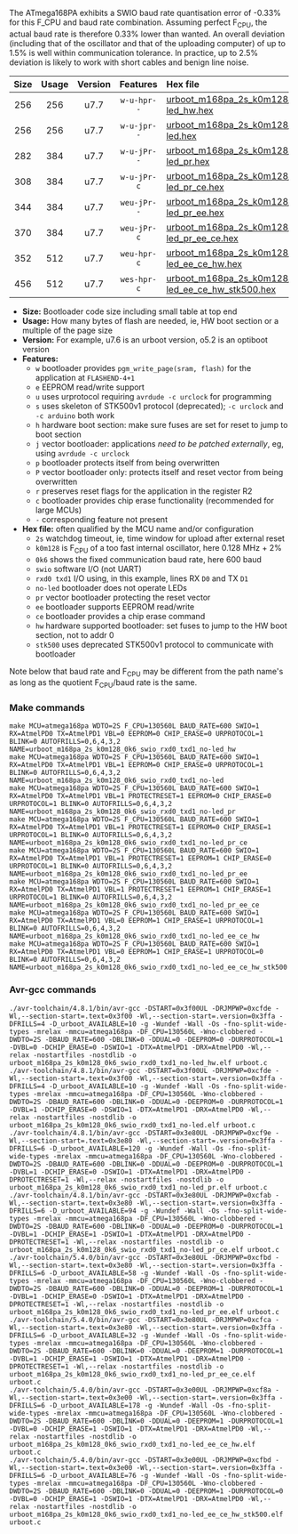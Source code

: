 The ATmega168PA exhibits a SWIO baud rate quantisation error of -0.33% for this F_CPU and baud rate combination. Assuming perfect F<sub>CPU</sub>, the actual baud rate is therefore 0.33% lower than wanted. An overall deviation (including that of the oscillator and that of the uploading computer) of up to 1.5% is well within communication tolerance. In practice, up to 2.5% deviation is likely to work with short cables and benign line noise.

|Size|Usage|Version|Features|Hex file|
|:-:|:-:|:-:|:-:|:--|
|256|256|u7.7|`w-u-hpr--`|[urboot_m168pa_2s_k0m128_0k6_swio_rxd0_txd1_no-led_hw.hex](https://raw.githubusercontent.com/stefanrueger/urboot.hex/main/mcus/atmega168pa/watchdog_2_s/internal_oscillator%2B2%25/%2B0m128000_hz/%2B%2B%2B0k6_baud/uart0_rxd0_txd1/no-led/urboot_m168pa_2s_k0m128_0k6_swio_rxd0_txd1_no-led_hw.hex)|
|256|256|u7.7|`w-u-jpr--`|[urboot_m168pa_2s_k0m128_0k6_swio_rxd0_txd1_no-led.hex](https://raw.githubusercontent.com/stefanrueger/urboot.hex/main/mcus/atmega168pa/watchdog_2_s/internal_oscillator%2B2%25/%2B0m128000_hz/%2B%2B%2B0k6_baud/uart0_rxd0_txd1/no-led/urboot_m168pa_2s_k0m128_0k6_swio_rxd0_txd1_no-led.hex)|
|282|384|u7.7|`w-u-jPr--`|[urboot_m168pa_2s_k0m128_0k6_swio_rxd0_txd1_no-led_pr.hex](https://raw.githubusercontent.com/stefanrueger/urboot.hex/main/mcus/atmega168pa/watchdog_2_s/internal_oscillator%2B2%25/%2B0m128000_hz/%2B%2B%2B0k6_baud/uart0_rxd0_txd1/no-led/urboot_m168pa_2s_k0m128_0k6_swio_rxd0_txd1_no-led_pr.hex)|
|308|384|u7.7|`w-u-jPr-c`|[urboot_m168pa_2s_k0m128_0k6_swio_rxd0_txd1_no-led_pr_ce.hex](https://raw.githubusercontent.com/stefanrueger/urboot.hex/main/mcus/atmega168pa/watchdog_2_s/internal_oscillator%2B2%25/%2B0m128000_hz/%2B%2B%2B0k6_baud/uart0_rxd0_txd1/no-led/urboot_m168pa_2s_k0m128_0k6_swio_rxd0_txd1_no-led_pr_ce.hex)|
|344|384|u7.7|`weu-jPr--`|[urboot_m168pa_2s_k0m128_0k6_swio_rxd0_txd1_no-led_pr_ee.hex](https://raw.githubusercontent.com/stefanrueger/urboot.hex/main/mcus/atmega168pa/watchdog_2_s/internal_oscillator%2B2%25/%2B0m128000_hz/%2B%2B%2B0k6_baud/uart0_rxd0_txd1/no-led/urboot_m168pa_2s_k0m128_0k6_swio_rxd0_txd1_no-led_pr_ee.hex)|
|370|384|u7.7|`weu-jPr-c`|[urboot_m168pa_2s_k0m128_0k6_swio_rxd0_txd1_no-led_pr_ee_ce.hex](https://raw.githubusercontent.com/stefanrueger/urboot.hex/main/mcus/atmega168pa/watchdog_2_s/internal_oscillator%2B2%25/%2B0m128000_hz/%2B%2B%2B0k6_baud/uart0_rxd0_txd1/no-led/urboot_m168pa_2s_k0m128_0k6_swio_rxd0_txd1_no-led_pr_ee_ce.hex)|
|352|512|u7.7|`weu-hpr-c`|[urboot_m168pa_2s_k0m128_0k6_swio_rxd0_txd1_no-led_ee_ce_hw.hex](https://raw.githubusercontent.com/stefanrueger/urboot.hex/main/mcus/atmega168pa/watchdog_2_s/internal_oscillator%2B2%25/%2B0m128000_hz/%2B%2B%2B0k6_baud/uart0_rxd0_txd1/no-led/urboot_m168pa_2s_k0m128_0k6_swio_rxd0_txd1_no-led_ee_ce_hw.hex)|
|456|512|u7.7|`wes-hpr-c`|[urboot_m168pa_2s_k0m128_0k6_swio_rxd0_txd1_no-led_ee_ce_hw_stk500.hex](https://raw.githubusercontent.com/stefanrueger/urboot.hex/main/mcus/atmega168pa/watchdog_2_s/internal_oscillator%2B2%25/%2B0m128000_hz/%2B%2B%2B0k6_baud/uart0_rxd0_txd1/no-led/urboot_m168pa_2s_k0m128_0k6_swio_rxd0_txd1_no-led_ee_ce_hw_stk500.hex)|

- **Size:** Bootloader code size including small table at top end
- **Usage:** How many bytes of flash are needed, ie, HW boot section or a multiple of the page size
- **Version:** For example, u7.6 is an urboot version, o5.2 is an optiboot version
- **Features:**
  + `w` bootloader provides `pgm_write_page(sram, flash)` for the application at `FLASHEND-4+1`
  + `e` EEPROM read/write support
  + `u` uses urprotocol requiring `avrdude -c urclock` for programming
  + `s` uses skeleton of STK500v1 protocol (deprecated); `-c urclock` and `-c arduino` both work
  + `h` hardware boot section: make sure fuses are set for reset to jump to boot section
  + `j` vector bootloader: applications *need to be patched externally*, eg, using `avrdude -c urclock`
  + `p` bootloader protects itself from being overwritten
  + `P` vector bootloader only: protects itself and reset vector from being overwritten
  + `r` preserves reset flags for the application in the register R2
  + `c` bootloader provides chip erase functionality (recommended for large MCUs)
  + `-` corresponding feature not present
- **Hex file:** often qualified by the MCU name and/or configuration
  + `2s` watchdog timeout, ie, time window for upload after external reset
  + `k0m128` is F<sub>CPU</sub> of a too fast internal oscillator, here 0.128 MHz + 2%
  + `0k6` shows the fixed communication baud rate, here 600 baud
  + `swio` software I/O (not UART)
  + `rxd0 txd1` I/O using, in this example, lines RX `D0` and TX `D1`
  + `no-led` bootloader does not operate LEDs
  + `pr` vector bootloader protecting the reset vector
  + `ee` bootloader supports EEPROM read/write
  + `ce` bootloader provides a chip erase command
  + `hw` hardware supported bootloader: set fuses to jump to the HW boot section, not to addr 0
  + `stk500` uses deprecated STK500v1 protocol to communicate with bootloader


Note below that baud rate and F<sub>CPU</sub> may be different from the path name's as long as the quotient F<sub>CPU</sub>/baud rate is the same.

### Make commands
```
make MCU=atmega168pa WDTO=2S F_CPU=130560L BAUD_RATE=600 SWIO=1 RX=AtmelPD0 TX=AtmelPD1 VBL=0 EEPROM=0 CHIP_ERASE=0 URPROTOCOL=1 BLINK=0 AUTOFRILLS=0,6,4,3,2 NAME=urboot_m168pa_2s_k0m128_0k6_swio_rxd0_txd1_no-led_hw
make MCU=atmega168pa WDTO=2S F_CPU=130560L BAUD_RATE=600 SWIO=1 RX=AtmelPD0 TX=AtmelPD1 VBL=1 EEPROM=0 CHIP_ERASE=0 URPROTOCOL=1 BLINK=0 AUTOFRILLS=0,6,4,3,2 NAME=urboot_m168pa_2s_k0m128_0k6_swio_rxd0_txd1_no-led
make MCU=atmega168pa WDTO=2S F_CPU=130560L BAUD_RATE=600 SWIO=1 RX=AtmelPD0 TX=AtmelPD1 VBL=1 PROTECTRESET=1 EEPROM=0 CHIP_ERASE=0 URPROTOCOL=1 BLINK=0 AUTOFRILLS=0,6,4,3,2 NAME=urboot_m168pa_2s_k0m128_0k6_swio_rxd0_txd1_no-led_pr
make MCU=atmega168pa WDTO=2S F_CPU=130560L BAUD_RATE=600 SWIO=1 RX=AtmelPD0 TX=AtmelPD1 VBL=1 PROTECTRESET=1 EEPROM=0 CHIP_ERASE=1 URPROTOCOL=1 BLINK=0 AUTOFRILLS=0,6,4,3,2 NAME=urboot_m168pa_2s_k0m128_0k6_swio_rxd0_txd1_no-led_pr_ce
make MCU=atmega168pa WDTO=2S F_CPU=130560L BAUD_RATE=600 SWIO=1 RX=AtmelPD0 TX=AtmelPD1 VBL=1 PROTECTRESET=1 EEPROM=1 CHIP_ERASE=0 URPROTOCOL=1 BLINK=0 AUTOFRILLS=0,6,4,3,2 NAME=urboot_m168pa_2s_k0m128_0k6_swio_rxd0_txd1_no-led_pr_ee
make MCU=atmega168pa WDTO=2S F_CPU=130560L BAUD_RATE=600 SWIO=1 RX=AtmelPD0 TX=AtmelPD1 VBL=1 PROTECTRESET=1 EEPROM=1 CHIP_ERASE=1 URPROTOCOL=1 BLINK=0 AUTOFRILLS=0,6,4,3,2 NAME=urboot_m168pa_2s_k0m128_0k6_swio_rxd0_txd1_no-led_pr_ee_ce
make MCU=atmega168pa WDTO=2S F_CPU=130560L BAUD_RATE=600 SWIO=1 RX=AtmelPD0 TX=AtmelPD1 VBL=0 EEPROM=1 CHIP_ERASE=1 URPROTOCOL=1 BLINK=0 AUTOFRILLS=0,6,4,3,2 NAME=urboot_m168pa_2s_k0m128_0k6_swio_rxd0_txd1_no-led_ee_ce_hw
make MCU=atmega168pa WDTO=2S F_CPU=130560L BAUD_RATE=600 SWIO=1 RX=AtmelPD0 TX=AtmelPD1 VBL=0 EEPROM=1 CHIP_ERASE=1 URPROTOCOL=0 BLINK=0 AUTOFRILLS=0,6,4,3,2 NAME=urboot_m168pa_2s_k0m128_0k6_swio_rxd0_txd1_no-led_ee_ce_hw_stk500
```

### Avr-gcc commands
```
./avr-toolchain/4.8.1/bin/avr-gcc -DSTART=0x3f00UL -DRJMPWP=0xcfde -Wl,--section-start=.text=0x3f00 -Wl,--section-start=.version=0x3ffa -DFRILLS=4 -D_urboot_AVAILABLE=10 -g -Wundef -Wall -Os -fno-split-wide-types -mrelax -mmcu=atmega168pa -DF_CPU=130560L -Wno-clobbered -DWDTO=2S -DBAUD_RATE=600 -DBLINK=0 -DDUAL=0 -DEEPROM=0 -DURPROTOCOL=1 -DVBL=0 -DCHIP_ERASE=0 -DSWIO=1 -DTX=AtmelPD1 -DRX=AtmelPD0 -Wl,--relax -nostartfiles -nostdlib -o urboot_m168pa_2s_k0m128_0k6_swio_rxd0_txd1_no-led_hw.elf urboot.c
./avr-toolchain/4.8.1/bin/avr-gcc -DSTART=0x3f00UL -DRJMPWP=0xcfde -Wl,--section-start=.text=0x3f00 -Wl,--section-start=.version=0x3ffa -DFRILLS=4 -D_urboot_AVAILABLE=10 -g -Wundef -Wall -Os -fno-split-wide-types -mrelax -mmcu=atmega168pa -DF_CPU=130560L -Wno-clobbered -DWDTO=2S -DBAUD_RATE=600 -DBLINK=0 -DDUAL=0 -DEEPROM=0 -DURPROTOCOL=1 -DVBL=1 -DCHIP_ERASE=0 -DSWIO=1 -DTX=AtmelPD1 -DRX=AtmelPD0 -Wl,--relax -nostartfiles -nostdlib -o urboot_m168pa_2s_k0m128_0k6_swio_rxd0_txd1_no-led.elf urboot.c
./avr-toolchain/4.8.1/bin/avr-gcc -DSTART=0x3e80UL -DRJMPWP=0xcf9e -Wl,--section-start=.text=0x3e80 -Wl,--section-start=.version=0x3ffa -DFRILLS=6 -D_urboot_AVAILABLE=120 -g -Wundef -Wall -Os -fno-split-wide-types -mrelax -mmcu=atmega168pa -DF_CPU=130560L -Wno-clobbered -DWDTO=2S -DBAUD_RATE=600 -DBLINK=0 -DDUAL=0 -DEEPROM=0 -DURPROTOCOL=1 -DVBL=1 -DCHIP_ERASE=0 -DSWIO=1 -DTX=AtmelPD1 -DRX=AtmelPD0 -DPROTECTRESET=1 -Wl,--relax -nostartfiles -nostdlib -o urboot_m168pa_2s_k0m128_0k6_swio_rxd0_txd1_no-led_pr.elf urboot.c
./avr-toolchain/4.8.1/bin/avr-gcc -DSTART=0x3e80UL -DRJMPWP=0xcfab -Wl,--section-start=.text=0x3e80 -Wl,--section-start=.version=0x3ffa -DFRILLS=6 -D_urboot_AVAILABLE=94 -g -Wundef -Wall -Os -fno-split-wide-types -mrelax -mmcu=atmega168pa -DF_CPU=130560L -Wno-clobbered -DWDTO=2S -DBAUD_RATE=600 -DBLINK=0 -DDUAL=0 -DEEPROM=0 -DURPROTOCOL=1 -DVBL=1 -DCHIP_ERASE=1 -DSWIO=1 -DTX=AtmelPD1 -DRX=AtmelPD0 -DPROTECTRESET=1 -Wl,--relax -nostartfiles -nostdlib -o urboot_m168pa_2s_k0m128_0k6_swio_rxd0_txd1_no-led_pr_ce.elf urboot.c
./avr-toolchain/5.4.0/bin/avr-gcc -DSTART=0x3e80UL -DRJMPWP=0xcfbd -Wl,--section-start=.text=0x3e80 -Wl,--section-start=.version=0x3ffa -DFRILLS=6 -D_urboot_AVAILABLE=58 -g -Wundef -Wall -Os -fno-split-wide-types -mrelax -mmcu=atmega168pa -DF_CPU=130560L -Wno-clobbered -DWDTO=2S -DBAUD_RATE=600 -DBLINK=0 -DDUAL=0 -DEEPROM=1 -DURPROTOCOL=1 -DVBL=1 -DCHIP_ERASE=0 -DSWIO=1 -DTX=AtmelPD1 -DRX=AtmelPD0 -DPROTECTRESET=1 -Wl,--relax -nostartfiles -nostdlib -o urboot_m168pa_2s_k0m128_0k6_swio_rxd0_txd1_no-led_pr_ee.elf urboot.c
./avr-toolchain/5.4.0/bin/avr-gcc -DSTART=0x3e80UL -DRJMPWP=0xcfca -Wl,--section-start=.text=0x3e80 -Wl,--section-start=.version=0x3ffa -DFRILLS=6 -D_urboot_AVAILABLE=32 -g -Wundef -Wall -Os -fno-split-wide-types -mrelax -mmcu=atmega168pa -DF_CPU=130560L -Wno-clobbered -DWDTO=2S -DBAUD_RATE=600 -DBLINK=0 -DDUAL=0 -DEEPROM=1 -DURPROTOCOL=1 -DVBL=1 -DCHIP_ERASE=1 -DSWIO=1 -DTX=AtmelPD1 -DRX=AtmelPD0 -DPROTECTRESET=1 -Wl,--relax -nostartfiles -nostdlib -o urboot_m168pa_2s_k0m128_0k6_swio_rxd0_txd1_no-led_pr_ee_ce.elf urboot.c
./avr-toolchain/5.4.0/bin/avr-gcc -DSTART=0x3e00UL -DRJMPWP=0xcf8a -Wl,--section-start=.text=0x3e00 -Wl,--section-start=.version=0x3ffa -DFRILLS=6 -D_urboot_AVAILABLE=178 -g -Wundef -Wall -Os -fno-split-wide-types -mrelax -mmcu=atmega168pa -DF_CPU=130560L -Wno-clobbered -DWDTO=2S -DBAUD_RATE=600 -DBLINK=0 -DDUAL=0 -DEEPROM=1 -DURPROTOCOL=1 -DVBL=0 -DCHIP_ERASE=1 -DSWIO=1 -DTX=AtmelPD1 -DRX=AtmelPD0 -Wl,--relax -nostartfiles -nostdlib -o urboot_m168pa_2s_k0m128_0k6_swio_rxd0_txd1_no-led_ee_ce_hw.elf urboot.c
./avr-toolchain/5.4.0/bin/avr-gcc -DSTART=0x3e00UL -DRJMPWP=0xcfbd -Wl,--section-start=.text=0x3e00 -Wl,--section-start=.version=0x3ffa -DFRILLS=6 -D_urboot_AVAILABLE=76 -g -Wundef -Wall -Os -fno-split-wide-types -mrelax -mmcu=atmega168pa -DF_CPU=130560L -Wno-clobbered -DWDTO=2S -DBAUD_RATE=600 -DBLINK=0 -DDUAL=0 -DEEPROM=1 -DURPROTOCOL=0 -DVBL=0 -DCHIP_ERASE=1 -DSWIO=1 -DTX=AtmelPD1 -DRX=AtmelPD0 -Wl,--relax -nostartfiles -nostdlib -o urboot_m168pa_2s_k0m128_0k6_swio_rxd0_txd1_no-led_ee_ce_hw_stk500.elf urboot.c
```


